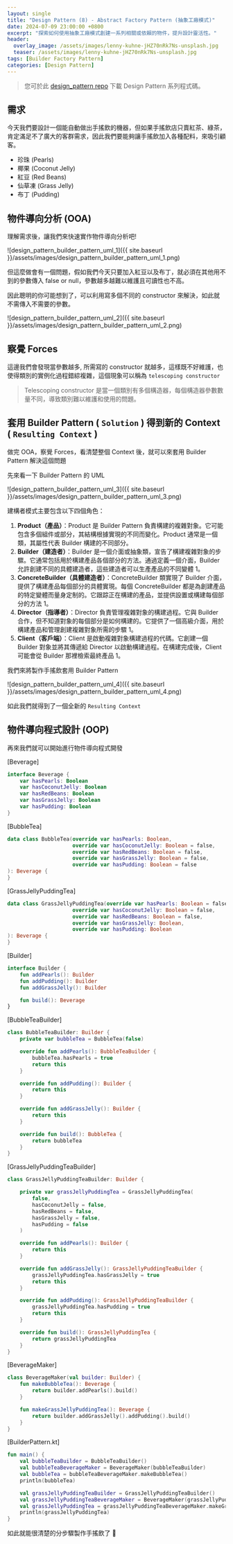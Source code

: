 ```yaml
---
layout: single
title: "Design Pattern (8) - Abstract Factory Pattern (抽象工廠模式)"
date: 2024-07-09 23:00:00 +0800
excerpt: "探索如何使用抽象工廠模式創建一系列相關或依賴的物件，提升設計靈活性。"
header:
  overlay_image: /assets/images/lenny-kuhne-jHZ70nRk7Ns-unsplash.jpg
  teaser: /assets/images/lenny-kuhne-jHZ70nRk7Ns-unsplash.jpg
tags: [Builder Factory Pattern]
categories: [Design Pattern]
---
```


> 您可於此 [design_pattern repo](https://github.com/nickhuangcyh/design_pattern) 下載 Design Pattern 系列程式碼。

## 需求

今天我們要設計一個能自動做出手搖飲的機器，但如果手搖飲店只賣紅茶、綠茶，肯定滿足不了廣大的客群需求，因此我們要能夠讓手搖飲加入各種配料，來吸引顧客。

* 珍珠 (Pearls)
* 椰果 (Coconut Jelly)
* 紅豆 (Red Beans)
* 仙草凍 (Grass Jelly)
* 布丁 (Pudding)

## 物件導向分析 (OOA)

理解需求後，讓我們來快速實作物件導向分析吧!

![design_pattern_builder_pattern_uml_1]({{ site.baseurl }}/assets/images/design_pattern_builder_pattern_uml_1.png)

但這麼做會有一個問題，假如我們今天只要加入紅豆以及布丁，就必須在其他用不到的參數傳入 false or null，參數越多越難以維護且可讀性也不高。

因此聰明的你可能想到了，可以利用寫多個不同的 constructor 來解決，如此就不需傳入不需要的參數。

![design_pattern_builder_pattern_uml_2]({{ site.baseurl }}/assets/images/design_pattern_builder_pattern_uml_2.png)

## 察覺 Forces

這邊我們會發現當參數越多, 所需寫的 constructor 就越多，這樣既不好維護，也使得類別的實例化過程錯綜複雜，這個現象可以稱為 `telescoping constructor`

> Telescoping constructor 是當一個類別有多個構造器，每個構造器參數數量不同，導致類別難以維護和使用的問題。

## 套用 Builder Pattern ( `Solution` ) 得到新的 Context ( `Resulting Context` )

做完 OOA，察覺 Forces，看清楚整個 Context 後，就可以來套用 Builder Pattern 解決這個問題

先來看一下 Builder Pattern 的 UML

![design_pattern_builder_pattern_uml_3]({{ site.baseurl }}/assets/images/design_pattern_builder_pattern_uml_3.png)

建構者模式主要包含以下四個角色：

1. **Product（產品）**：Product 是 Builder Pattern 負責構建的複雜對象。它可能包含多個組件或部分，其結構根據實現的不同而變化。Product 通常是一個類，其屬性代表 Builder 構建的不同部分。
2. **Builder（建造者）**：Builder 是一個介面或抽象類，宣告了構建複雜對象的步驟。它通常包括用於構建產品各個部分的方法。通過定義一個介面，Builder 允許創建不同的具體建造者，這些建造者可以生產產品的不同變體 1。
3. **ConcreteBuilder（具體建造者）**：ConcreteBuilder 類實現了 Builder 介面，提供了構建產品每個部分的具體實現。每個 ConcreteBuilder 都是為創建產品的特定變體而量身定制的。它跟踪正在構建的產品，並提供設置或構建每個部分的方法 1。
4. **Director（指導者）**：Director 負責管理複雜對象的構建過程。它與 Builder 合作，但不知道對象的每個部分是如何構建的。它提供了一個高級介面，用於構建產品和管理創建複雜對象所需的步驟 1。
5. **Client（客戶端）**：Client 是啟動複雜對象構建過程的代碼。它創建一個 Builder 對象並將其傳遞給 Director 以啟動構建過程。在構建完成後，Client 可能會從 Builder 那裡檢索最終產品 1。

我們來將製作手搖飲套用 Builder Pattern

![design_pattern_builder_pattern_uml_4]({{ site.baseurl }}/assets/images/design_pattern_builder_pattern_uml_4.png)

如此我們就得到了一個全新的 `Resulting Context`

## 物件導向程式設計 (OOP)

再來我們就可以開始進行物件導向程式開發

[Beverage]

```kotlin
interface Beverage {
    var hasPearls: Boolean
    var hasCoconutJelly: Boolean
    var hasRedBeans: Boolean
    var hasGrassJelly: Boolean
    var hasPudding: Boolean
}
```

[BubbleTea]

```kotlin
data class BubbleTea(override var hasPearls: Boolean,
                     override var hasCoconutJelly: Boolean = false,
                     override var hasRedBeans: Boolean = false,
                     override var hasGrassJelly: Boolean = false,
                     override var hasPudding: Boolean = false
): Beverage {
}
```

[GrassJellyPuddingTea]

```kotlin
data class GrassJellyPuddingTea(override var hasPearls: Boolean = false,
                     override var hasCoconutJelly: Boolean = false,
                     override var hasRedBeans: Boolean = false,
                     override var hasGrassJelly: Boolean,
                     override var hasPudding: Boolean
): Beverage {
}
```

[Builder]

```kotlin
interface Builder {
    fun addPearls(): Builder
    fun addPudding(): Builder
    fun addGrassJelly(): Builder

    fun build(): Beverage
}
```

[BubbleTeaBuilder]

```kotlin
class BubbleTeaBuilder: Builder {
    private var bubbleTea = BubbleTea(false)

    override fun addPearls(): BubbleTeaBuilder {
        bubbleTea.hasPearls = true
        return this
    }

    override fun addPudding(): Builder {
        return this
    }

    override fun addGrassJelly(): Builder {
        return this
    }

    override fun build(): BubbleTea {
        return bubbleTea
    }
}
```

[GrassJellyPuddingTeaBuilder]

```kotlin
class GrassJellyPuddingTeaBuilder: Builder {

    private var grassJellyPuddingTea = GrassJellyPuddingTea(
        false,
        hasCoconutJelly = false,
        hasRedBeans = false,
        hasGrassJelly = false,
        hasPudding = false
    )

    override fun addPearls(): Builder {
        return this
    }

    override fun addGrassJelly(): GrassJellyPuddingTeaBuilder {
        grassJellyPuddingTea.hasGrassJelly = true
        return this
    }

    override fun addPudding(): GrassJellyPuddingTeaBuilder {
        grassJellyPuddingTea.hasPudding = true
        return this
    }

    override fun build(): GrassJellyPuddingTea {
        return grassJellyPuddingTea
    }
}
```

[BeverageMaker]

```kotlin
class BeverageMaker(val builder: Builder) {
    fun makeBubbleTea(): Beverage {
        return builder.addPearls().build()
    }

    fun makeGrassJellyPuddingTea(): Beverage {
        return builder.addGrassJelly().addPudding().build()
    }
}
```

[BuilderPattern.kt]

```kotlin
fun main() {
    val bubbleTeaBuilder = BubbleTeaBuilder()
    val bubbleTeaBeverageMaker = BeverageMaker(bubbleTeaBuilder)
    val bubbleTea = bubbleTeaBeverageMaker.makeBubbleTea()
    println(bubbleTea)

    val grassJellyPuddingTeaBuilder = GrassJellyPuddingTeaBuilder()
    val grassJellyPuddingTeaBeverageMaker = BeverageMaker(grassJellyPuddingTeaBuilder)
    val grassJellyPuddingTea = grassJellyPuddingTeaBeverageMaker.makeGrassJellyPuddingTea()
    println(grassJellyPuddingTea)
}
```

如此就能很清楚的分步驟製作手搖飲了 🙌
